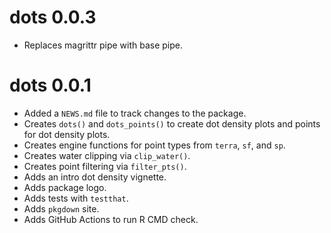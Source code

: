 # dots 0.0.3

* Replaces magrittr pipe with base pipe.

# dots 0.0.1

* Added a `NEWS.md` file to track changes to the package.
* Creates `dots()` and `dots_points()` to create dot density plots and points for dot density plots.
* Creates engine functions for point types from `terra`, `sf`, and `sp`.
* Creates water clipping via `clip_water()`.
* Creates point filtering via `filter_pts()`.
* Adds an intro dot density vignette.
* Adds package logo.
* Adds tests with `testthat`.
* Adds `pkgdown` site.
* Adds GitHub Actions to run R CMD check.
